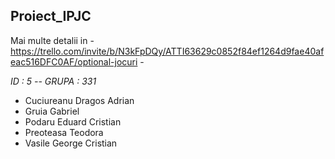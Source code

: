 ## **Proiect_IPJC**

Mai multe detalii in - https://trello.com/invite/b/N3kFpDQy/ATTI63629c0852f84ef1264d9fae40afeac516DFC0AF/optional-jocuri -

*ID : 5 -- GRUPA : 331*
- Cuciureanu Dragos Adrian
- Gruia Gabriel
- Podaru Eduard Cristian
- Preoteasa Teodora
- Vasile George Cristian
